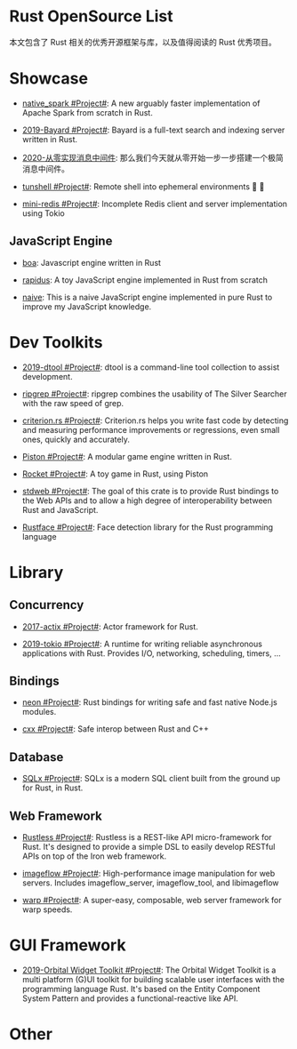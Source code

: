 # Rust OpenSource List

本文包含了 Rust 相关的优秀开源框架与库，以及值得阅读的 Rust 优秀项目。

# Showcase

- [native_spark #Project#](https://github.com/rajasekarv/native_spark): A new arguably faster implementation of Apache Spark from scratch in Rust.

- [2019-Bayard #Project#](https://github.com/mosuka/bayard): Bayard is a full-text search and indexing server written in Rust.

- [2020-从零实现消息中间件](https://github.com/nkbai/learnrustbynats): 那么我们今天就从零开始一步一步搭建一个极简消息中间件。

- [tunshell #Project#](https://github.com/TimeToogo/tunshell): Remote shell into ephemeral environments 🐚 🦀

- [mini-redis #Project#](https://github.com/tokio-rs/mini-redis): Incomplete Redis client and server implementation using Tokio

## JavaScript Engine

- [boa](https://github.com/jasonwilliams/boa): Javascript engine written in Rust

- [rapidus](https://github.com/maekawatoshiki/rapidus): A toy JavaScript engine implemented in Rust from scratch

- [naive](https://github.com/hsiaosiyuan0/naive): This is a naive JavaScript engine implemented in pure Rust to improve my JavaScript knowledge.

# Dev Toolkits

- [2019-dtool #Project#](https://github.com/guoxbin/dtool): dtool is a command-line tool collection to assist development.

- [ripgrep #Project#](https://github.com/BurntSushi/ripgrep): ripgrep combines the usability of The Silver Searcher with the raw speed of grep.

- [criterion.rs #Project#](https://github.com/japaric/criterion.rs): Criterion.rs helps you write fast code by detecting and measuring performance improvements or regressions, even small ones, quickly and accurately.

- [Piston #Project#](https://github.com/PistonDevelopers/piston): A modular game engine written in Rust.

- [Rocket #Project#](https://github.com/aochagavia/rocket): A toy game in Rust, using Piston

- [stdweb #Project#](https://github.com/koute/stdweb): The goal of this crate is to provide Rust bindings to the Web APIs and to allow a high degree of interoperability between Rust and JavaScript.

- [Rustface #Project#](https://github.com/atomashpolskiy/rustface): Face detection library for the Rust programming language

# Library

## Concurrency

- [2017-actix #Project#](https://github.com/actix/actix): Actor framework for Rust.

- [2019-tokio #Project#](https://github.com/tokio-rs/tokio): A runtime for writing reliable asynchronous applications with Rust. Provides I/O, networking, scheduling, timers, ...

## Bindings

- [neon #Project#](https://github.com/neon-bindings/neon): Rust bindings for writing safe and fast native Node.js modules.

- [cxx #Project#](https://github.com/dtolnay/cxx): Safe interop between Rust and C++

## Database

- [SQLx #Project#](https://github.com/launchbadge/sqlx): SQLx is a modern SQL client built from the ground up for Rust, in Rust.

## Web Framework

- [Rustless #Project#](https://github.com/rustless/rustless): Rustless is a REST-like API micro-framework for Rust. It's designed to provide a simple DSL to easily develop RESTful APIs on top of the Iron web framework.

- [imageflow #Project#](https://github.com/imazen/imageflow): High-performance image manipulation for web servers. Includes imageflow_server, imageflow_tool, and libimageflow

- [warp #Project#](https://github.com/seanmonstar/warp): A super-easy, composable, web server framework for warp speeds.

# GUI Framework

- [2019-Orbital Widget Toolkit #Project#](https://github.com/redox-os/orbtk): The Orbital Widget Toolkit is a multi platform (G)UI toolkit for building scalable user interfaces with the programming language Rust. It's based on the Entity Component System Pattern and provides a functional-reactive like API.

# Other
